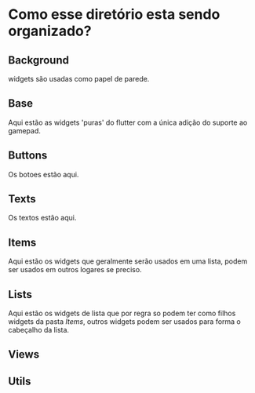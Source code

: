 # Como esse diretório esta sendo organizado?

## Background

widgets são usadas como papel de parede.

## Base

Aqui estão as widgets 'puras' do flutter com a única adição do suporte ao gamepad.

## Buttons

Os botoes estão aqui.

## Texts

Os textos estão aqui.

## Items

Aqui estão os widgets que geralmente serão usados em uma lista, podem ser usados em outros logares se preciso.

## Lists

Aqui estão os widgets de lista que por regra so podem ter como filhos widgets da pasta *Items*, outros widgets podem ser usados para forma o cabeçalho da lista.

## Views

## Utils
